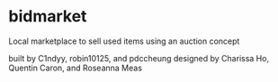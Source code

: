 # bidmarket
Local marketplace to sell used items using an auction concept

built by C1ndyy, robin10125, and pdccheung
designed by Charissa Ho, Quentin Caron, and Roseanna Meas

